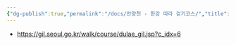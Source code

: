```yaml
---
{"dg-publish":true,"permalink":"/docs/안양천 - 한강 따라 걷기코스/","title":"안양천 - 한강 따라 걷기코스"}
---
```


- https://gil.seoul.go.kr/walk/course/dulae_gil.jsp?c_idx=6

